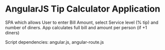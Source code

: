 <h1>AngularJS Tip Calculator Application</h1>

SPA which allows User to enter Bill Amount, select Service level (% tip) and number of diners. App calculates full bill and amount per person (if +1 diners)

Script dependencies: angular.js, angular-route.js
